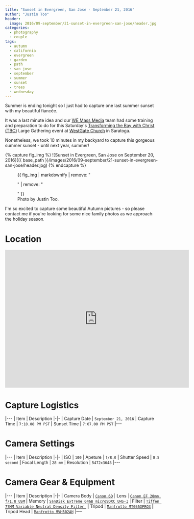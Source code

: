 ```yaml
---
title: "Sunset in Evergreen, San Jose - September 21, 2016"
author: "Justin Too"
header:
  image: 2016/09-september/21-sunset-in-evergreen-san-jose/header.jpg
categories: 
  - photography
  - couple
tags: 
  - autumn
  - california
  - evergreen
  - garden
  - path
  - san jose
  - september
  - summer
  - sunset
  - trees
  - wednesday
---
```


Summer is ending tonight so I just had to capture one last summer sunset with my beautiful fiancée.

It was a last minute idea and our [WE Mass Media](http://wemassmedia.com) team had some training and preparation to do for this Saturday's [Transforming the Bay with Christ (TBC)](http://www.tbc.city/) Large Gathering event at [WestGate Church](http://westgatechurch.org/) in Saratoga.

Nonetheless, we took 10 minutes in my backyard to capture this gorgeous summer sunset - until next year, summer!

{% capture fig_img %}
![Sunset in Evergreen, San Jose on September 20, 2016]({{ base_path }}/images/2016/09-september/21-sunset-in-evergreen-san-jose/header.jpg)
{% endcapture %}

<figure>
  {{ fig_img | markdownify | remove: "<p>" | remove: "</p>" }}
  <figcaption>Photo by Justin Too.</figcaption>
</figure>

I'm so excited to capture some beautiful Autumn pictures - so please contact me if you're looking for some nice family photos as we approach the holiday season.

# Location

<div class="google-maps">
<iframe src="https://www.google.com/maps/embed?pb=!1m18!1m12!1m3!1d25387.09523191976!2d-121.80107179735647!3d37.30966196017723!2m3!1f0!2f0!3f0!3m2!1i1024!2i768!4f13.1!3m3!1m2!1s0x808e2da1406b5255%3A0x5ecf9da7a1537f48!2sEvergreen%2C+CA+95135!5e0!3m2!1sen!2sus!4v1474848252229" width="600" height="450" frameborder="0" style="border:0" allowfullscreen></iframe>
</div>

# Capture Logistics

|---
| Item | Description
|-|-
| Capture Date | `September 21, 2016`
| Capture Time | `7:10.08 PM PST`
| Sunset Time | `7:07.00 PM PST`
|---

# Camera Settings

|---
| Item | Description
|-|-
| ISO | `100`
| Apeture | `f/8.0`
| Shutter Speed | `0.5 second`
| Focal Length | `28 mm`
| Resolution | `5472x3648`
|---

# Camera Gear & Equipment

|---
| Item | Description
|-|-
| Camera Body | [`Canon 6D`](http://amzn.to/2cWXE39)
| Lens | [`Canon EF 28mm f/1.8 USM`](http://amzn.to/2dafl0Q)
| Memory | [`SanDisk Extreme 64GB microSDXC UHS-I`](http://amzn.to/2ctf8VH)
| Filter | [`Tiffen 77MM Variable Neutral Density Filter `](http://amzn.to/2cS3kOj)
| Tripod | [`Manfrotto MT055XPRO3`](http://amzn.to/2cXnLFk)
| Tripod Head | [`Manfrotto MVH502AH`](http://amzn.to/2cz4jjs)
|---

